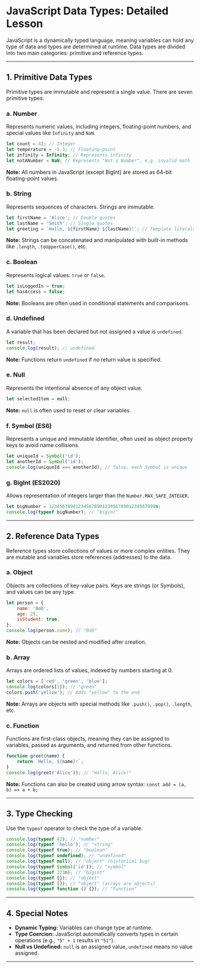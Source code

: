 # JavaScript Data Types: Detailed Lesson

JavaScript is a dynamically typed language, meaning variables can hold any type of data and types are determined at runtime. Data types are divided into two main categories: primitive and reference types.

---

## 1. Primitive Data Types

Primitive types are immutable and represent a single value. There are seven primitive types:

### a. Number

Represents numeric values, including integers, floating-point numbers, and special values like `Infinity` and `NaN`.

```javascript
let count = 42; // Integer
let temperature = -5.3; // Floating-point
let infinity = Infinity; // Represents infinity
let notANumber = NaN; // Represents "Not a Number", e.g. invalid math
```

**Note:** All numbers in JavaScript (except BigInt) are stored as 64-bit floating-point values.

### b. String

Represents sequences of characters. Strings are immutable.

```javascript
let firstName = 'Alice'; // Double quotes
let lastName = 'Smith'; // Single quotes
let greeting = `Hello, ${firstName} ${lastName}!`; // Template literals allow embedding expressions
```

**Note:** Strings can be concatenated and manipulated with built-in methods like `.length`, `.toUpperCase()`, etc.

### c. Boolean

Represents logical values: `true` or `false`.

```javascript
let isLoggedIn = true;
let hasAccess = false;
```

**Note:** Booleans are often used in conditional statements and comparisons.

### d. Undefined

A variable that has been declared but not assigned a value is `undefined`.

```javascript
let result;
console.log(result); // undefined
```

**Note:** Functions return `undefined` if no return value is specified.

### e. Null

Represents the intentional absence of any object value.

```javascript
let selectedItem = null;
```

**Note:** `null` is often used to reset or clear variables.

### f. Symbol (ES6)

Represents a unique and immutable identifier, often used as object property keys to avoid name collisions.

```javascript
let uniqueId = Symbol('id');
let anotherId = Symbol('id');
console.log(uniqueId === anotherId); // false, each Symbol is unique
```

### g. BigInt (ES2020)

Allows representation of integers larger than the `Number.MAX_SAFE_INTEGER`.

```javascript
let bigNumber = 1234567890123456789012345678901234567890n;
console.log(typeof bigNumber); // "bigint"
```

---

## 2. Reference Data Types

Reference types store collections of values or more complex entities. They are mutable and variables store references (addresses) to the data.

### a. Object

Objects are collections of key-value pairs. Keys are strings (or Symbols), and values can be any type.

```javascript
let person = {
    name: 'Bob',
    age: 25,
    isStudent: true,
};
console.log(person.name); // "Bob"
```

**Note:** Objects can be nested and modified after creation.

### b. Array

Arrays are ordered lists of values, indexed by numbers starting at 0.

```javascript
let colors = ['red', 'green', 'blue'];
console.log(colors[1]); // "green"
colors.push('yellow'); // Adds "yellow" to the end
```

**Note:** Arrays are objects with special methods like `.push()`, `.pop()`, `.length`, etc.

### c. Function

Functions are first-class objects, meaning they can be assigned to variables, passed as arguments, and returned from other functions.

```javascript
function greet(name) {
    return `Hello, ${name}!`;
}
console.log(greet('Alice')); // "Hello, Alice!"
```

**Note:** Functions can also be created using arrow syntax: `const add = (a, b) => a + b;`

---

## 3. Type Checking

Use the `typeof` operator to check the type of a variable:

```javascript
console.log(typeof 42); // "number"
console.log(typeof 'hello'); // "string"
console.log(typeof true); // "boolean"
console.log(typeof undefined); // "undefined"
console.log(typeof null); // "object" (historical bug)
console.log(typeof Symbol('id')); // "symbol"
console.log(typeof 123n); // "bigint"
console.log(typeof {}); // "object"
console.log(typeof []); // "object" (arrays are objects)
console.log(typeof function () {}); // "function"
```

---

## 4. Special Notes

-   **Dynamic Typing:** Variables can change type at runtime.
-   **Type Coercion:** JavaScript automatically converts types in certain operations (e.g., `"5" + 1` results in `"51"`).
-   **Null vs Undefined:** `null` is an assigned value, `undefined` means no value assigned.

---
